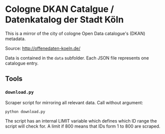 Cologne DKAN Catalgue / Datenkatalog der Stadt Köln
===================================================

This is a mirror of the city of cologne Open Data catalogue's (DKAN) metadata.

Source: http://offenedaten-koeln.de/

Data is contained in the `data` subfolder. Each JSON file represents one
catalogue entry.

## Tools

### `download.py`

Scraper script for mirroring all relevant data. Call without argument:

    python download.py

The script has an internal LIMIT variable which defines which ID range
the script will check for. A limit if 800 means that IDs form 1 to 800
are scraped.

